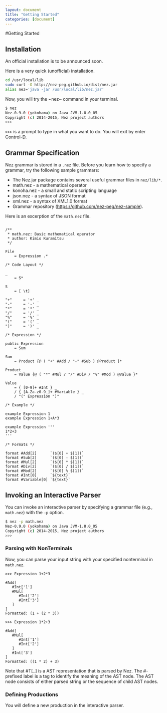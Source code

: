 ```yaml
---
layout: document
title: "Getting Started"
categories: [document]
---
```


#Getting Started

## Installation

An official installation is to be announced soon. 

Here is a very quick (unofficial) installation.

~~~bash
cd /usr/local/lib
sudo curl -O http://nez-peg.github.io/dist/nez.jar
alias nez='java -jar /usr/local/lib/nez.jar'
~~~

Now, you will try the ~nez~ command in your terminal. 

~~~bash
$ nez
Nez-0.9.0 (yokohama) on Java JVM-1.8.0_05
Copyright (c) 2014-2015, Nez project authors
>>> 

~~~

`>>>` is a prompt to type in what you want to do. You will exit by enter Control-D. 

## Grammar Specification

Nez grammar is stored in a `.nez` file. 
Before you learn how to specify a grammar, try the following sample grammars:

*  The Nez.jar package contains several useful grammar files in `nez/lib/*`. 
  * math.nez - a mathematical operator
  * konoha.nez - a small and static scripting language
  * json.nez - a syntax of JSON format
  * xml.nez - a syntax of XML1.0 format
*  Grammar repository (https://github.com/nez-peg/nez-sample).

Here is an excerption of the `math.nez` file. 

~~~nez

/**
 * math.nez: Basic mathematical operator 
 * author: Kimio Kuramitsu
 */

File
	= Expression .*

/* Code Layout */

_
	= S*

S
	= [ \t]

"+"     = '+' _
"-"     = '-' _
"*"     = '*' _
"/"     = '/' _
"%"     = '%' _
"("     = '(' _
")"     = ')' _

/* Expression */

public Expression
	= Sum

Sum
	= Product {@ ( "+" #Add / "-" #Sub ) @Product }*

Product
	= Value {@ ( "*" #Mul / "/" #Div / "%" #Mod ) @Value }*

Value
	= { [0-9]+ #Int } _
	/ { [A-Za-z0-9_]+ #Variable } _
	/ "(" Expression ")"

/* Example */

example Expression 1
example Expression 1+A*3

example Expression '''
1*2+3
'''

/* Formats */

format #Add[2]      `($[0] + $[1])`
format #Sub[2]      `($[0] - $[1])`
format #Mul[2]      `($[0] * $[1])`
format #Div[2]      `($[0] / $[1])`
format #Mod[2]      `($[0] % $[1])`
format #Int[0]      `${text}`
format #Variable[0] `${text}`

~~~


## Invoking an Interactive Parser

You can invoke an interactive parser by specifying a grammar file (e.g., `math.nez`) with the `-p` option.

~~~bash
$ nez -p math.nez
Nez-0.9.0 (yokohama) on Java JVM-1.8.0_05
Copyright (c) 2014-2015, Nez project authors
>>> 

~~~

### Parsing with NonTerminals

Now, you can parse your input string with your specified nonterminal in `math.nez`. 

~~~
>>> Expression 1+2*3

#Add[
   #Int['1']
   #Mul[
      #Int['2']
      #Int['3']
   ]
]
Formatted: (1 + (2 * 3))

>>> Expression 1*2+3

#Add[
   #Mul[
      #Int['1']
      #Int['2']
   ]
   #Int['3']
]
Formatted: ((1 * 2) + 3)
~~~

Note that #T[..] is a AST representation that is parsed by Nez. The #-prefixed label is a tag to identify the meaning of the AST node. The AST node consists of either parsed string or the sequence of child AST nodes. 

### Defining Productions

You will define a new production in the interactive parser. 


